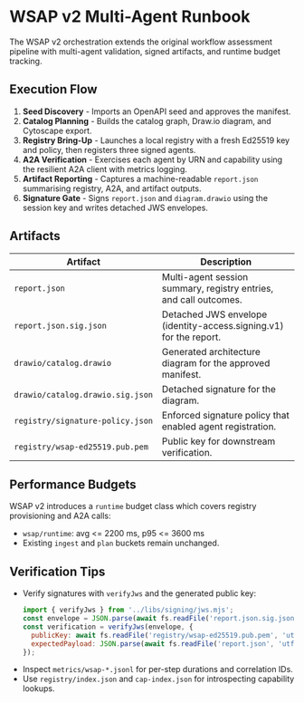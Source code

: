 # WSAP v2 Multi-Agent Runbook

The WSAP v2 orchestration extends the original workflow assessment pipeline with
multi-agent validation, signed artifacts, and runtime budget tracking.

## Execution Flow

1. **Seed Discovery** - Imports an OpenAPI seed and approves the manifest.
2. **Catalog Planning** - Builds the catalog graph, Draw.io diagram, and Cytoscape export.
3. **Registry Bring-Up** - Launches a local registry with a fresh Ed25519 key and policy, then registers three signed agents.
4. **A2A Verification** - Exercises each agent by URN and capability using the resilient A2A client with metrics logging.
5. **Artifact Reporting** - Captures a machine-readable `report.json` summarising registry, A2A, and artifact outputs.
6. **Signature Gate** - Signs `report.json` and `diagram.drawio` using the session key and writes detached JWS envelopes.

## Artifacts

| Artifact | Description |
| --- | --- |
| `report.json` | Multi-agent session summary, registry entries, and call outcomes. |
| `report.json.sig.json` | Detached JWS envelope (identity-access.signing.v1) for the report. |
| `drawio/catalog.drawio` | Generated architecture diagram for the approved manifest. |
| `drawio/catalog.drawio.sig.json` | Detached signature for the diagram. |
| `registry/signature-policy.json` | Enforced signature policy that enabled agent registration. |
| `registry/wsap-ed25519.pub.pem` | Public key for downstream verification. |

## Performance Budgets

WSAP v2 introduces a `runtime` budget class which covers registry provisioning and A2A calls:

- `wsap/runtime`: avg <= 2200 ms, p95 <= 3600 ms
- Existing `ingest` and `plan` buckets remain unchanged.

## Verification Tips

- Verify signatures with `verifyJws` and the generated public key:
  ```js
  import { verifyJws } from '../libs/signing/jws.mjs';
  const envelope = JSON.parse(await fs.readFile('report.json.sig.json', 'utf8'));
  const verification = verifyJws(envelope, {
    publicKey: await fs.readFile('registry/wsap-ed25519.pub.pem', 'utf8'),
    expectedPayload: JSON.parse(await fs.readFile('report.json', 'utf8')),
  });
  ```
- Inspect `metrics/wsap-*.jsonl` for per-step durations and correlation IDs.
- Use `registry/index.json` and `cap-index.json` for introspecting capability lookups.
